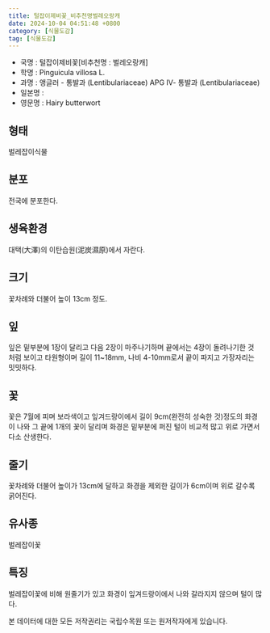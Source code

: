 ```yaml
---
title: 털잡이제비꽃_비추천명벌레오랑캐
date: 2024-10-04 04:51:48 +0800
category: [식물도감]
tag: [식물도감]
---
```




- 국명 : 털잡이제비꽃[비추천명 : 벌레오랑캐]
- 학명 : Pinguicula villosa L.
- 과명 : 앵글러 - 통발과 (Lentibulariaceae) APG Ⅳ- 통발과 (Lentibulariaceae)
- 일본명 : 
- 영문명 : Hairy butterwort


## 형태
벌레잡이식물
## 분포
전국에 분포한다.
## 생육환경
대택(大澤)의 이탄습원(泥炭濕原)에서 자란다.
## 크기
꽃차례와 더불어 높이 13cm 정도.
## 잎
잎은 밑부분에 1장이 달리고 다음 2장이 마주나기하며 끝에서는 4장이 돌려나기한 것 처럼 보이고 타원형이며 길이 11~18mm, 나비 4-10mm로서 끝이 파지고 가장자리는 밋밋하다.
## 꽃
꽃은 7월에 피며 보라색이고 잎겨드랑이에서 길이 9cm(완전히 성숙한 것)정도의 화경이 나와 그 끝에 1개의 꽃이 달리며 화경은 밑부분에 퍼진 털이 비교적 많고 위로 가면서 다소 산생한다.
## 줄기
꽃차례와 더불어 높이가 13cm에 달하고 화경을 제외한 길이가 6cm이며 위로 갈수록 굵어진다.
## 유사종
벌레잡이꽃
## 특징
벌레잡이꽃에 비해 원줄기가 있고 화경이 잎겨드랑이에서 나와 갈라지지 않으며 털이 많다.






본 데이터에 대한 모든 저작권리는 국립수목원 또는 원저작자에게 있습니다.
